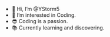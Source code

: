 - 👋 Hi, I’m @YStorm5
- 👀 I’m interested in Coding.
- 😎 Coding is a passion.
- 📚 Currently learning and discovering.

<!---
YStorm5/YStorm5 is a ✨ special ✨ repository because its `README.md` (this file) appears on your GitHub profile.
You can click the Preview link to take a look at your changes.
--->
